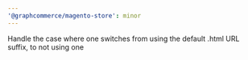 ```yaml
---
'@graphcommerce/magento-store': minor
---
```


Handle the case where one switches from using the default .html URL suffix, to not using one
